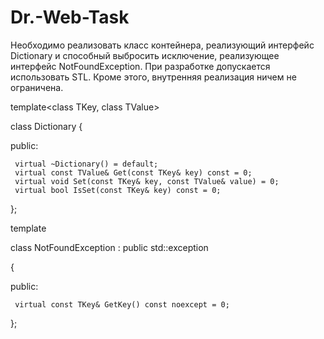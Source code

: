 # Dr.-Web-Task
Необходимо реализовать класс контейнера, реализующий интерфейс 
Dictionary и способный выбросить исключение, реализующее интерфейс 
NotFoundException.
При разработке допускается использовать STL. Кроме этого, внутренняя 
реализация ничем не ограничена.

template<class TKey, class TValue>

class Dictionary
{

public: 

     virtual ~Dictionary() = default;
     virtual const TValue& Get(const TKey& key) const = 0;
     virtual void Set(const TKey& key, const TValue& value) = 0;
     virtual bool IsSet(const TKey& key) const = 0;
	
};


template<class TKey>
	
class NotFoundException : public std::exception

{

public:    

     virtual const TKey& GetKey() const noexcept = 0;
};
